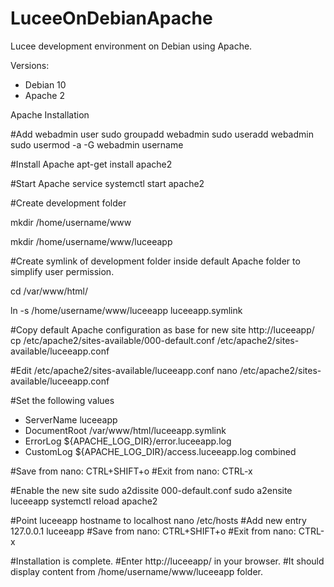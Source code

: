 # LuceeOnDebianApache
Lucee development environment on Debian using Apache.

Versions:
- Debian 10
- Apache 2

Apache Installation

#Add webadmin user
sudo groupadd webadmin
sudo useradd webadmin
sudo usermod -a -G webadmin username

#Install Apache
apt-get install apache2

#Start Apache service
systemctl start apache2

#Create development folder

mkdir /home/username/www

mkdir /home/username/www/luceeapp

#Create symlink of development folder inside default Apache folder to simplify user permission.

cd /var/www/html/

ln -s /home/username/www/luceeapp luceeapp.symlink

#Copy default Apache configuration as base for new site http://luceeapp/
cp /etc/apache2/sites-available/000-default.conf /etc/apache2/sites-available/luceeapp.conf

#Edit /etc/apache2/sites-available/luceeapp.conf
nano /etc/apache2/sites-available/luceeapp.conf

#Set the following values
- ServerName luceeapp
- DocumentRoot /var/www/html/luceeapp.symlink
- ErrorLog ${APACHE_LOG_DIR}/error.luceeapp.log
- CustomLog ${APACHE_LOG_DIR}/access.luceeapp.log combined

#Save from nano: CTRL+SHIFT+o
#Exit from nano: CTRL-x

#Enable the new site
sudo a2dissite 000-default.conf
sudo a2ensite luceeapp
systemctl reload apache2

#Point luceeapp hostname to localhost
nano /etc/hosts
#Add new entry
127.0.0.1 luceeapp
#Save from nano: CTRL+SHIFT+o
#Exit from nano: CTRL-x

#Installation is complete.
#Enter http://luceeapp/ in your browser.
#It should display content from /home/username/www/luceeapp folder.
